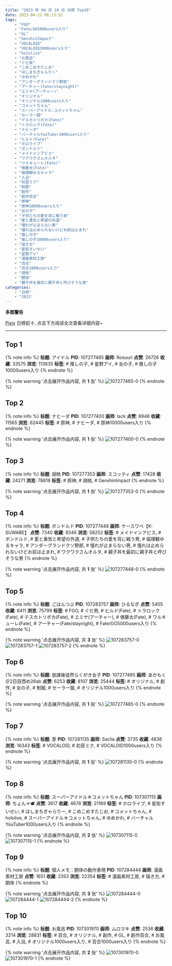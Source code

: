 ```yaml
---
title: "2023 年 04 月 19 日 日榜 Top10"
date: 2023-04-21 06:13:52
tags:
    - "FGO"
    - "Fate/GO5000users入り"
    - "GL"
    - "GenshinImpact"
    - "VOCALOID"
    - "VOCALOID1000users入り"
    - "hololive"
    - "お風呂"
    - "ぐだ男"
    - "こめこめすたじお"
    - "ほしまちぎゃらりー"
    - "ゆめかわ"
    - "アンダーグランドクソ野郎"
    - "アーチャー(Fate/staynight)"
    - "エミヤ(アーチャー)"
    - "オリジナル"
    - "オリジナル1000users入り"
    - "コメットちゃん"
    - "スーパーアイドル☆コメットちゃん"
    - "セーラー服"
    - "テスカトリポカ(Fate)"
    - "トラロック(Fate)"
    - "ナヒーダ"
    - "バーチャルYouTuber1000users入り"
    - "ヒルド(Fate)"
    - "ホロライブ"
    - "ボンドルド"
    - "メイドインアビス"
    - "ワクワクさんオルタ"
    - "ワルキューレ(Fate)"
    - "俵藤太(Fate)"
    - "倫理観ゆるキャラ"
    - "入浴"
    - "初音ミク"
    - "制服"
    - "創作"
    - "創作百合"
    - "原神"
    - "原神10000users入り"
    - "女の子"
    - "子供たちの愛を背に戦う男"
    - "愛と勇気と希望の外道"
    - "憧れが止まらない男"
    - "憧れは止められないけどお前は止まれ"
    - "推しの子"
    - "推しの子10000users入り"
    - "描き方"
    - "星街すいせい"
    - "星野アイ"
    - "漫画素材工房"
    - "百合"
    - "百合1000users入り"
    - "胡桃"
    - "胴体"
    - "親子丼を最初に親子丼と呼びそうな男"
categories:
    - "日榜"
    - "2023"
---
```


<i class="fa fa-triangle-exclamation"></i>**多图警告**<i class="fa fa-triangle-exclamation"></i>

[Pixiv](https://www.pixiv.net/) 日榜前十, 点击下方阅读全文查看详细内容~

<!-- more -->

---

## Top 1

{% note info %}
**标题**: アイドル
**PID**: 107277465 **画师**: Rosuuri
**点赞**: 26726 **收藏**: 33575 **浏览**: 113835
**标签**: # 推しの子, # 星野アイ, # 女の子, # 推しの子10000users入り
{% endnote %}

{% note warning '点击展开作品内容, 共 **1** 张' %}
![107277465-0](https://i.pixiv.re/img-original/img/2023/04/18/00/05/15/107277465_p0.png)
{% endnote %}

## Top 2

{% note info %}
**标题**: ナヒーダ
**PID**: 107277400 **画师**: lack
**点赞**: 8948 **收藏**: 11565 **浏览**: 62445
**标签**: # 原神, # ナヒーダ, # 原神10000users入り
{% endnote %}

{% note warning '点击展开作品内容, 共 **1** 张' %}
![107277400-0](https://i.pixiv.re/img-original/img/2023/04/18/00/00/41/107277400_p0.png)
{% endnote %}

## Top 3

{% note info %}
**标题**: 胡桃
**PID**: 107277353 **画师**: スコッティ
**点赞**: 17428 **收藏**: 24271 **浏览**: 78818
**标签**: # 原神, # 胡桃, # GenshinImpact
{% endnote %}

{% note warning '点击展开作品内容, 共 **1** 张' %}
![107277353-0](https://i.pixiv.re/img-original/img/2023/04/18/00/00/25/107277353_p0.jpg)
{% endnote %}

## Top 4

{% note info %}
**标题**: ボンドルド
**PID**: 107277448 **画师**: ケースワベ【K-SUWABE】
**点赞**: 7340 **收藏**: 9346 **浏览**: 58252
**标签**: # メイドインアビス, # ボンドルド, # 愛と勇気と希望の外道, # 子供たちの愛を背に戦う男, # 倫理観ゆるキャラ, # アンダーグランドクソ野郎, # 憧れが止まらない男, # 憧れは止められないけどお前は止まれ, # ワクワクさんオルタ, # 親子丼を最初に親子丼と呼びそうな男
{% endnote %}

{% note warning '点击展开作品内容, 共 **1** 张' %}
![107277448-0](https://i.pixiv.re/img-original/img/2023/04/18/00/00/59/107277448_p0.jpg)
{% endnote %}

## Top 5

{% note info %}
**标题**: ごはんつぶ
**PID**: 107283757 **画师**: ひるなぎ
**点赞**: 5405 **收藏**: 6411 **浏览**: 75799
**标签**: # FGO, # ぐだ男, # ヒルド(Fate), # トラロック(Fate), # テスカトリポカ(Fate), # エミヤ(アーチャー), # 俵藤太(Fate), # ワルキューレ(Fate), # アーチャー(Fate/staynight), # Fate/GO5000users入り
{% endnote %}

{% note warning '点击展开作品内容, 共 **3** 张' %}
![107283757-0](https://i.pixiv.re/img-original/img/2023/04/18/06/00/09/107283757_p0.jpg)
![107283757-1](https://i.pixiv.re/img-original/img/2023/04/18/06/00/09/107283757_p1.jpg)
![107283757-2](https://i.pixiv.re/img-original/img/2023/04/18/06/00/09/107283757_p2.jpg)
{% endnote %}

## Top 6

{% note info %}
**标题**: 放課後徒然らくがき女子
**PID**: 107277485 **画师**: あかもく＠2日目西め26ab
**点赞**: 6253 **收藏**: 8107 **浏览**: 25444
**标签**: # オリジナル, # 創作, # 女の子, # 制服, # セーラー服, # オリジナル1000users入り
{% endnote %}

{% note warning '点击展开作品内容, 共 **1** 张' %}
![107277485-0](https://i.pixiv.re/img-original/img/2023/04/18/00/01/19/107277485_p0.png)
{% endnote %}

## Top 7

{% note info %}
**标题**: 芽
**PID**: 107281135 **画师**: Saclia
**点赞**: 3735 **收藏**: 4836 **浏览**: 16343
**标签**: # VOCALOID, # 初音ミク, # VOCALOID1000users入り
{% endnote %}

{% note warning '点击展开作品内容, 共 **1** 张' %}
![107281135-0](https://i.pixiv.re/img-original/img/2023/04/18/02/10/12/107281135_p0.png)
{% endnote %}

## Top 8

{% note info %}
**标题**: スーパーアイドル☆コメットちゃん
**PID**: 107307115 **画师**: ちょん＊🕊
**点赞**: 3617 **收藏**: 4678 **浏览**: 21169
**标签**: # ホロライブ, # 星街すいせい, # ほしまちぎゃらりー, # こめこめすたじお, # コメットちゃん, # hololive, # スーパーアイドル☆コメットちゃん, # ゆめかわ, # バーチャルYouTuber1000users入り
{% endnote %}

{% note warning '点击展开作品内容, 共 **2** 张' %}
![107307115-0](https://i.pixiv.re/img-original/img/2023/04/19/00/14/24/107307115_p0.png)
![107307115-1](https://i.pixiv.re/img-original/img/2023/04/19/00/14/24/107307115_p1.png)
{% endnote %}

## Top 9

{% note info %}
**标题**: 個人メモ：胴体の動作表現
**PID**: 107284444 **画师**: 漫画素材工房
**点赞**: 1651 **收藏**: 2353 **浏览**: 22354
**标签**: # 漫画素材工房, # 描き方, # 胴体
{% endnote %}

{% note warning '点击展开作品内容, 共 **3** 张' %}
![107284444-0](https://i.pixiv.re/img-original/img/2023/04/18/07/00/05/107284444_p0.jpg)
![107284444-1](https://i.pixiv.re/img-original/img/2023/04/18/07/00/05/107284444_p1.jpg)
![107284444-2](https://i.pixiv.re/img-original/img/2023/04/18/07/00/05/107284444_p2.jpg)
{% endnote %}

## Top 10

{% note info %}
**标题**: お風呂
**PID**: 107301970 **画师**: ムロマキ
**点赞**: 2536 **收藏**: 3214 **浏览**: 28831
**标签**: # 百合, # オリジナル, # 創作, # GL, # 創作百合, # お風呂, # 入浴, # オリジナル1000users入り, # 百合1000users入り
{% endnote %}

{% note warning '点击展开作品内容, 共 **2** 张' %}
![107301970-0](https://i.pixiv.re/img-original/img/2023/04/18/22/04/00/107301970_p0.jpg)
![107301970-1](https://i.pixiv.re/img-original/img/2023/04/18/22/04/00/107301970_p1.jpg)
{% endnote %}

